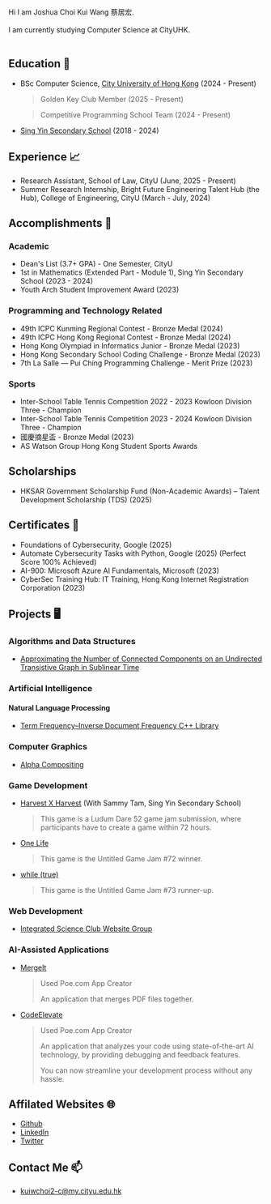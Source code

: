 <head>
  <link rel="shortcut icon" type="image/x-icon" href="https://sandstormit.com/wp-content/uploads/2021/06/incognito-2231825_960_720-1.png">
  <meta name="google-site-verification" content="0SEcurk_dKLeFfJ4VC6azCpxCccwgnd3JkByYOdYncA" />
</head>
Hi I am Joshua Choi Kui Wang 蔡居宏.<br><br>
I am currently studying Computer Science at CityUHK.<br><br>

## Education 🏫
- BSc Computer Science, [City University of Hong Kong](https://www.cityu.edu.hk/) (2024 - Present)
  > Golden Key Club Member (2025 - Present)

  > Competitive Programming School Team (2024 - Present)
- [Sing Yin Secondary School](https://www.singyin.edu.hk/en/) (2018 - 2024)

## Experience 📈
- Research Assistant, School of Law, CityU (June, 2025 - Present)
- Summer Research Internship, Bright Future Engineering Talent Hub (the Hub), College of Engineering, CityU (March - July, 2024)

## Accomplishments 🏅
### Academic
- Dean's List (3.7+ GPA) - One Semester, CityU
- 1st in Mathematics (Extended Part - Module 1), Sing Yin Secondary School (2023 - 2024)
- Youth Arch Student Improvement Award (2023)

### Programming and Technology Related
- 49th ICPC Kunming Regional Contest - Bronze Medal (2024)
- 49th ICPC Hong Kong Regional Contest - Bronze Medal (2024)
- Hong Kong Olympiad in Informatics Junior - Bronze Medal (2023)
- Hong Kong Secondary School Coding Challenge - Bronze Medal (2023)
- 7th La Salle — Pui Ching Programming Challenge - Merit Prize (2023)

### Sports
- Inter-School Table Tennis Competition 2022 - 2023 Kowloon Division Three - Champion
- Inter-School Table Tennis Competition 2023 - 2024 Kowloon Division Three - Champion
- 國慶摘星盃 - Bronze Medal (2023)
- AS Watson Group Hong Kong Student Sports Awards

## Scholarships
- HKSAR Government Scholarship Fund (Non-Academic Awards) – Talent Development Scholarship (TDS) (2025)

## Certificates 📄
- Foundations of Cybersecurity, Google (2025)
- Automate Cybersecurity Tasks with Python, Google (2025) (Perfect Score 100% Achieved)
- AI-900: Microsoft Azure AI Fundamentals, Microsoft (2023)
- CyberSec Training Hub: IT Training, Hong Kong Internet Registration Corporation (2023)

## Projects 🖥
### Algorithms and Data Structures
- [Approximating the Number of Connected Components on an Undirected Transistive Graph in Sublinear Time](https://github.com/joshuaSYSS/approxCCDegree)

### Artificial Intelligence
<!--#### AI Game Programming-->

<!--#### Computer Vision-->

<!--#### Data Analysis using Machine Learning-->

#### Natural Language Processing
- [Term Frequency–Inverse Document Frequency C++ Library](https://github.com/joshuaSYSS/tfidf)

### Computer Graphics
- [Alpha Compositing](https://github.com/joshuaSYSS/Alpha-Compositing)

<!--### Cryptography-->

### Game Development
- [Harvest X Harvest](https://revolution-game.itch.io/harvest-x-harvest) (With Sammy Tam, Sing Yin Secondary School)
  > This game is a Ludum Dare 52 game jam submission, where participants have to create a game within 72 hours.
- [One Life](https://revolution-game.itch.io/one-life)
  > This game is the Untitled Game Jam #72 winner.
- [while (true)](https://no1gameexpert.itch.io/while-true)
  > This game is the Untitled Game Jam #73 runner-up.

<!--### Open-Sourced Projects-->

<!--### Programming Languages and Compiler-->

### Web Development
- [Integrated Science Club Website Group](https://is-club.netlify.app/)

### AI-Assisted Applications
- [MergeIt](https://poe.com/MergeIt)
  > Used Poe.com App Creator
  >
  > An application that merges PDF files together.
- [CodeElevate](https://poe.com/CodeElevate)
  > Used Poe.com App Creator
  >
  > An application that analyzes your code using state-of-the-art AI technology, by providing debugging and feedback features.
  >
  > You can now streamline your development process without any hassle.

## Affilated Websites 🌐
- [Github](https://github.com/joshuaSYSS)
- [LinkedIn](https://www.linkedin.com/in/choikuiwang)
- [Twitter](https://twitter.com/6d07698448)

## Contact Me 📫
- [kuiwchoi2-c@my.cityu.edu.hk](mailto:kuiwchoi2-c@my.cityu.edu.hk)
